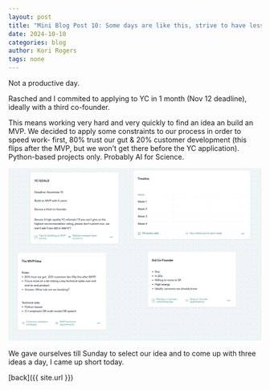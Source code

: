 ```yaml
---
layout: post
title: "Mini Blog Post 10: Some days are like this, strive to have less of them."
date: 2024-10-10
categories: blog
author: Kori Rogers
tags: none
---
```

Not a productive day. 

Rasched and I commited to applying to YC in 1 month (Nov 12 deadline), ideally with a third co-founder. 

This means working very hard and very quickly to find an idea an build an MVP. We decided to apply some constraints to our process in order to speed work- first, 80% trust our gut & 20% customer development (this flips after the MVP, but we won't get there before the YC application). Python-based projects only. Probably AI for Science. 

![Mini blog post 10 image](/assets/img/mini_blog_10_image.png)

We gave ourselves till Sunday to select our idea and to come up with three ideas a day, I came up short today.

[back]({{ site.url }})